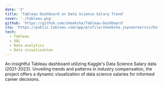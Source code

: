 ```yaml
---
date: '2'
title: 'Tableau Dashboard on Data Science Salary Trend'
cover: './tableau.png'
github: 'https://github.com/sheeksha/Tableau-Dashboard'
cta: 'https://public.tableau.com/app/profile/sheeksha.joyseeree/viz/DataScienceSalaryDashboard_16971264918860/Dashboard1?publish=yes'
tech:
  - Tableau
  - SQL
  - Data analytics
  - Data visualization
---
```


An insightful Tableau dashboard utilizing Kaggle's Data Science Salary data (2021-2023). Unveiling trends and patterns in industry compensation, the project offers a dynamic visualization of data science salaries for informed career decisions.
